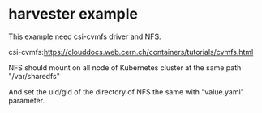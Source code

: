 # harvester example
This example need csi-cvmfs driver and NFS.

csi-cvmfs:https://clouddocs.web.cern.ch/containers/tutorials/cvmfs.html

NFS should mount on all node of Kubernetes cluster at the same path "/var/sharedfs"

And set the uid/gid of the directory of NFS the same with "value.yaml" parameter.

